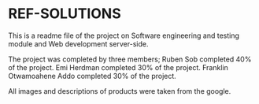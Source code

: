 # REF-SOLUTIONS
 This is a readme file of the project on Software engineering and testing module and Web development server-side.

The project was completed by three members;
Ruben Sob completed 40% of the project.
Emi Herdman completed 30% of the project.
Franklin Otwamoahene Addo completed 30% of the project.

All images and descriptions of products were taken from the google.